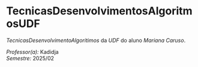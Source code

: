 # TecnicasDesenvolvimentosAlgoritmosUDF
*TecnicasDesenvolvimentoAlgoritimos* da *UDF* do aluno *Mariana Caruso*.

*Professor(a):* Kadidja  
*Semestre:* 2025/02  
